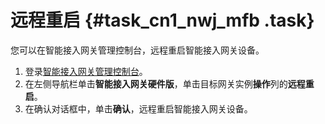 # 远程重启 {#task_cn1_nwj_mfb .task}

您可以在智能接入网关管理控制台，远程重启智能接入网关设备。

1.  登录[智能接入网关管理控制台](https://smartag.console.aliyun.com/)。
2.  在左侧导航栏单击**智能接入网关硬件版**，单击目标网关实例**操作**列的**远程重启**。
3.  在确认对话框中，单击**确认**，远程重启智能接入网关设备。

